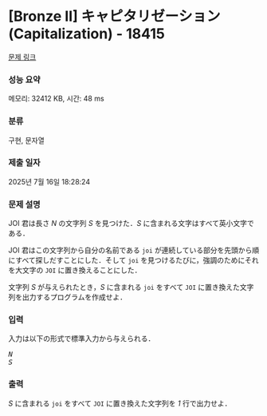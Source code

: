 # [Bronze II] キャピタリゼーション (Capitalization) - 18415 

[문제 링크](https://www.acmicpc.net/problem/18415) 

### 성능 요약

메모리: 32412 KB, 시간: 48 ms

### 분류

구현, 문자열

### 제출 일자

2025년 7월 16일 18:28:24

### 문제 설명

<p>JOI 君は長さ <var>N</var> の文字列 <var>S</var> を見つけた．<var>S</var> に含まれる文字はすべて英小文字である．</p>

<p>JOI 君はこの文字列から自分の名前である <code>joi</code> が連続している部分を先頭から順にすべて探しだすことにした．そして <code>joi</code> を見つけるたびに，強調のためにそれを大文字の <code>JOI</code> に置き換えることにした．</p>

<p>文字列 <var>S</var> が与えられたとき，<var>S</var> に含まれる <code>joi</code> をすべて <code>JOI</code> に置き換えた文字列を出力するプログラムを作成せよ．</p>

### 입력 

 <p>入力は以下の形式で標準入力から与えられる．</p>

<pre><var>N</var>
<var>S</var></pre>

### 출력 

 <p><var>S</var> に含まれる <code>joi</code> をすべて <code>JOI</code> に置き換えた文字列を <var>1</var> 行で出力せよ．</p>


